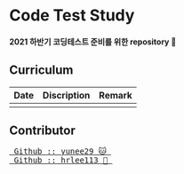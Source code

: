 # Code Test Study  
#### 2021 하반기 코딩테스트 준비를 위한 repository &#128194; 
  
## Curriculum 
Date | Discription | Remark
:-: | :-: | :-:
 | |  
   
  
  
## Contributor  
<pre>
<a href="https://github.com/hrlee113"> Github :: yunee29 &#128049; </a>  
<a href="https://github.com/hrlee113"> Github :: hrlee113 &#128036; </a>  
</pre>
